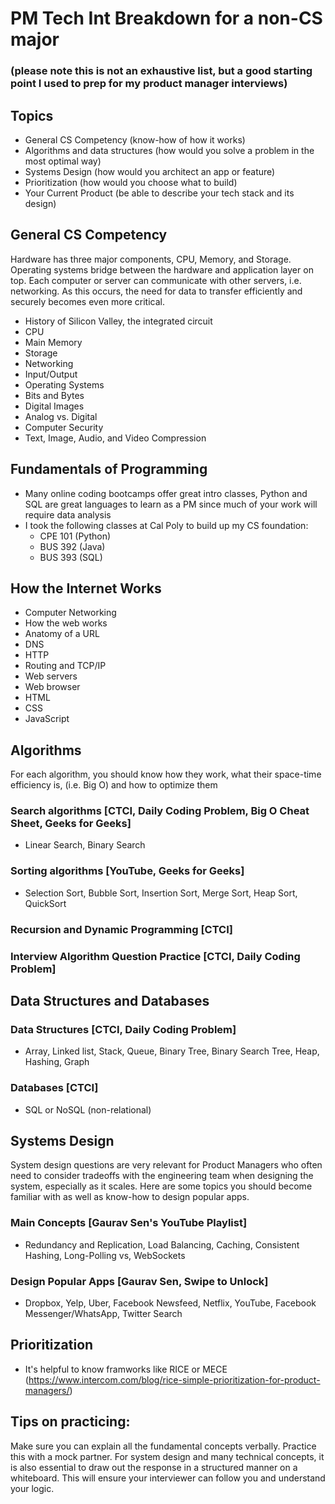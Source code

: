 # PM Tech Int Breakdown for a non-CS major
### (please note this is not an exhaustive list, but a good starting point I used to prep for my product manager interviews)
## Topics
- General CS Competency (know-how of how it works)
- Algorithms and data structures (how would you solve a problem in the most optimal way)
- Systems Design (how would you architect an app or feature)
- Prioritization (how would you choose what to build)
- Your Current Product (be able to describe your tech stack and its design)

## General CS Competency
Hardware has three major components, CPU, Memory, and Storage. Operating systems bridge between the hardware and application layer on top. 
Each computer or server can communicate with other servers, i.e. networking. As this occurs, the need for data to transfer efficiently and securely becomes even more critical.
- History of Silicon Valley, the integrated circuit 
- CPU 
- Main Memory 
- Storage
- Networking
- Input/Output
- Operating Systems
- Bits and Bytes
- Digital Images
- Analog vs. Digital
- Computer Security
- Text, Image, Audio, and Video Compression

## Fundamentals of Programming
- Many online coding bootcamps offer great intro classes, Python and SQL are great languages to learn as a PM since much of your work will require data analysis
- I took the following classes at Cal Poly to build up my CS foundation:
  - CPE 101 (Python)
  - BUS 392 (Java)
  - BUS 393 (SQL)

## How the Internet Works
- Computer Networking
- How the web works
- Anatomy of a URL
- DNS
- HTTP
- Routing and TCP/IP
- Web servers
- Web browser
- HTML
- CSS
- JavaScript

## Algorithms
For each algorithm, you should know how they work, what their space-time efficiency is, (i.e. Big O) and how to optimize them
### Search algorithms [CTCI, Daily Coding Problem, Big O Cheat Sheet, Geeks for Geeks]
- Linear Search, Binary Search
### Sorting algorithms [YouTube, Geeks for Geeks]
- Selection Sort, Bubble Sort, Insertion Sort, Merge Sort, Heap Sort, QuickSort
### Recursion and Dynamic Programming [CTCI]
### Interview Algorithm Question Practice [CTCI, Daily Coding Problem]

## Data Structures and Databases
### Data Structures [CTCI, Daily Coding Problem]
- Array, Linked list, Stack, Queue, Binary Tree, Binary Search Tree, Heap, Hashing, Graph
### Databases [CTCI]
- SQL or NoSQL (non-relational)

## Systems Design
System design questions are very relevant for Product Managers who often need to consider tradeoffs with the engineering team when designing the system, especially as it scales. 
Here are some topics you should become familiar with as well as know-how to design popular apps.
### Main Concepts [Gaurav Sen's YouTube Playlist]
- Redundancy and Replication, Load Balancing, Caching, Consistent Hashing, Long-Polling vs, WebSockets
### Design Popular Apps [Gaurav Sen, Swipe to Unlock]
- Dropbox, Yelp, Uber, Facebook Newsfeed, Netflix, YouTube, Facebook Messenger/WhatsApp, Twitter Search

## Prioritization
- It's helpful to know framworks like RICE or MECE (https://www.intercom.com/blog/rice-simple-prioritization-for-product-managers/)

## Tips on practicing:
Make sure you can explain all the fundamental concepts verbally. Practice this with a mock partner. For system design and many technical concepts, it is also essential to draw out the response in a structured manner on a whiteboard. This will ensure your interviewer can follow you and understand your logic.



